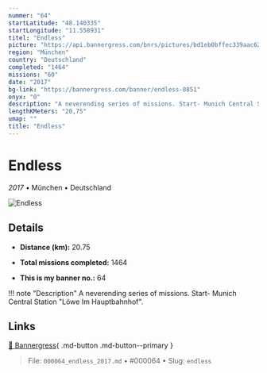 ```yaml
---
nummer: "64"
startLatitude: "48.140335"
startLongitude: "11.558931"
titel: "Endless"
picture: "https://api.bannergress.com/bnrs/pictures/bd1eb0bffec339aac622bee752caf378"
region: "München"
country: "Deutschland"
completed: "1464"
missions: "60"
date: "2017"
bg-link: "https://bannergress.com/banner/endless-0851"
onyx: "0"
description: "A neverending series of missions. Start- Munich Central Station \"Löwe Im Hauptbahnhof\"."
lengthKMeters: "20,75"
umap: ""
title: "Endless"
---
```

# Endless

*2017* • München • Deutschland

![Endless](https://api.bannergress.com/bnrs/pictures/bd1eb0bffec339aac622bee752caf378)

## Details
- **Distance (km):** 20.75

- **Total missions completed:** 1464
- **This is my banner no.:** 64


!!! note "Description"
    A neverending series of missions. Start- Munich Central Station "Löwe Im Hauptbahnhof".



## Links
[🔗 Bannergress](https://bannergress.com/banner/endless-0851){ .md-button .md-button--primary }



> File: `000064_endless_2017.md` • #000064 • Slug: `endless`
